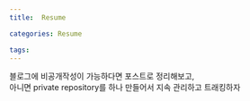 ```yaml
---
title:  Resume

categories: Resume

tags: 
---
```


  
블로그에 비공개작성이 가능하다면 포스트로 정리해보고,  
아니면 private repository를 하나 만들어서 지속 관리하고 트래킹하자  
  
